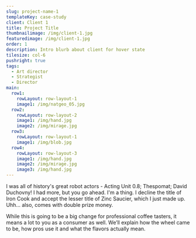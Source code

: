 ```yaml
---
slug: project-name-1
templateKey: case-study
client: Client 1
title: Project Title
thumbnailimage: /img/client-1.jpg
featuredimage: /img/client-1.jpg
order: 1
description: Intro blurb about client for hover state
tilesize: col-6
pushright: true
tags:
  - Art director
  - Strategist
  - Director
main:
  row1:
    rowLayout: row-layout-1
    image1: /img/natgeo_05.jpg
  row2:
    rowLayout: row-layout-2
    image1: /img/hand.jpg
    image2: /img/mirage.jpg
  row3:
    rowLayout: row-layout-1
    image1: /img/blob.jpg   
  row4:
    rowLayout: row-layout-3
    image1: /img/hand.jpg
    image2: /img/mirage.jpg
    image3: /img/hand.jpg     
---
```

I was all of history's great robot actors - Acting Unit 0.8; Thespomat; David Duchovny! I had more, but you go ahead. I'm a thing. I decline the title of Iron Cook and accept the lesser title of Zinc Saucier, which I just made up. Uhh… also, comes with double prize money.

While this is going to be a big change for professional coffee tasters, it means a lot to you as a consumer as well. We’ll explain how the wheel came to be, how pros use it and what the flavors actually mean.
